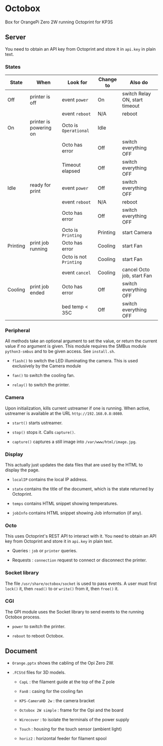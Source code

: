 # Octobox

Box for OrangePi Zero 2W running Octoprint for KP3S

## Server

You need to obtain an API key from Octoprint and store it in `api.key` in plain text.

### States

| State    | When                   | Look for               | Change to | Also do                        |
|----------|------------------------|------------------------|-----------|--------------------------------|
| Off      | printer is off         | event `power`          | On        | switch Relay ON, start timeout |
|          |                        | event `reboot`         | N/A       | reboot                         |
| On       | printer is powering on | Octo is `Operational`  | Idle      |                                |
|          |                        | Octo has error         | Off       | switch everything OFF          |
|          |                        | Timeout elapsed        | Off       | switch everything OFF          |
| Idle     | ready for print        | event `power`          | Off       | switch everything OFF          |
|          |                        | event `reboot`         | N/A       | reboot                         |
|          |                        | Octo has error         | Off       | switch everything OFF          |
|          |                        | Octo is `Printing`     | Printing  | start Camera                   |
| Printing | print job running      | Octo has error         | Cooling   | start Fan                      |
|          |                        | Octo is not `Printing` | Cooling   | start Fan                      |
|          |                        | event `cancel`         | Cooling   | cancel Octo job, start Fan     |
| Cooling  | print job ended        | Octo has error         | Off       | switch everything OFF          |
|          |                        | bed temp < 35C         | Off       | switch everything OFF          |

### Peripheral

All methods take an optional argument to set the value,
or return the current value if no argument is given.
This module requires the SMBus module `python3-smbus`
and to be given access. See `install.sh`.

- `flash()` to switch the LED illuminating the camera.
This is used exclusively by the Camera module

- `fan()` to switch the cooling fan.

- `relay()` to switch the printer.

### Camera

Upon initialization, kills current ustreamer if one is running.
When active, ustreamer is available at the URL
`http://192.168.0.8:8080`.

- `start()` starts ustreamer.

- `stop()` stops it. Calls `capture()`.

- `capture()` captures a still image into `/var/www/html/image.jpg`.

### Display

This actually just updates the data files that are used by the HTML to display the page.

- `localIP` contains the local IP address.

- `state` contains the title of the document, which is the state returned by Octoprint.

- `temps` contains HTML snippet showing temperatures.

- `jobInfo` contains HTML snippet showing Job information (if any).

### Octo

This uses Octoprint's REST API to interact with it.
You need to obtain an API key from Octoprint and store it in `api.key` in plain text.

- Queries : `job` or `printer` queries.

- Requests : `connection` request to connect or disconnect the printer.

### Socket library

The file `/usr/share/octobox/socket` is used to pass events.
A user must first `lock()` it, then `read()` to or `write()` from it, 
then `free()` it.

### CGI

The GPI module uses the Socket library to send events to the running Octobox process.

- `power` to switch the printer.

- `reboot` to reboot Octobox.

## Document

- `Orange.pptx` shows the cabling of the Opi Zero 2W.

- `.FCStd` files for 3D models.

    - `CapL` : the filament guide at the top of the Z pole
    
    - `Fan8` : casing for the cooling fan
    
    - `KPS-CameraHD 2w` : the camera bracket
    
    - `Octobox 2W simple` : frame for the Opi and the board
    
    - `Wirecover` : to isolate the terminals of the power supply
    
    - `Touch` : housing for the touch sensor (ambient light)

    - `horiz2` : horizontal feeder for filament spool
